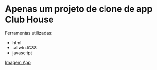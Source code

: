 # Apenas um projeto de clone de app Club House

Ferramentas utilizadas:
- html
- tailwindCSS
- javascript

[Imagem App](https://themindstudios.com/blog/content/images/2021/03/Clubhouse.jpg)